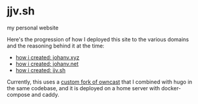 # jjv.sh
my personal website

Here's the progression of how I deployed this site to the various domains and the reasoning behind it at the time:
* [how i created: johanv.xyz](https://jjv.sh/blog/how-i-created-johanv-xyz/)
* [how i created: johanv.net](https://jjv.sh/blog/how-i-created-johanv-net/)
* [how i created: jjv.sh](https://jjv.sh/blog/how-i-created-jjv-sh/)

Currently, this uses a [custom fork of owncast](https://codeberg.org/johanvandegriff/hugowncast) that I combined with hugo in the same codebase, and it is deployed on a home server with docker-compose and caddy.
